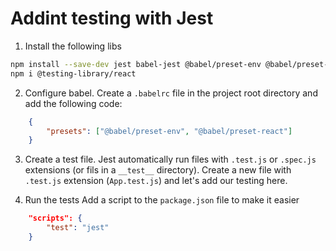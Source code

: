 # Addint testing with Jest

1. Install the following libs
```bash
npm install --save-dev jest babel-jest @babel/preset-env @babel/preset-react react-test-renderer
npm i @testing-library/react
```

2. Configure babel.
    Create a `.babelrc` file in the project root directory and add the following code:
```json
    {
        "presets": ["@babel/preset-env", "@babel/preset-react"]
    }
```

3. Create a test file.
Jest automatically run files with `.test.js` or `.spec.js` extensions (or fils in a `__test__` directory).
Create a new file with `.test.js` extension (`App.test.js`) and let's add our testing here.

4. Run the tests
Add a script to the `package.json` file to make it easier
```json
    "scripts": {
        "test": "jest"
    }
```
